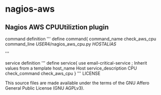 # nagios-aws
## Nagios AWS CPUUtiliztion plugin

command definition
'''
define  command{
        command_name    check_aws_cpu
        command_line    $USER4$/nagios_aws_cpu.py $HOSTALIAS$


'''

service definition
'''
define service{
        use                     email-critical-service ; Inherit values from a template
        host_name               Host
        service_description     CPU
        check_command           check_aws_cpu
        }
'''
LICENSE

This source files are made available under the terms of the GNU Affero General Public License (GNU AGPLv3).

